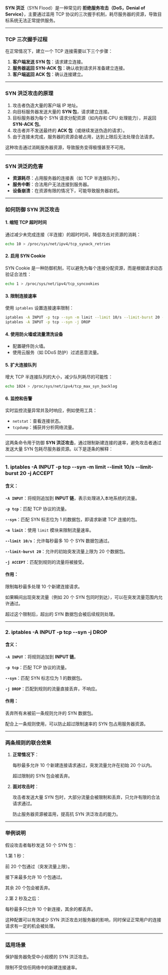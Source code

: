 **SYN 洪泛**（SYN Flood）是一种常见的 **拒绝服务攻击（DoS，Denial of Service）**，主要通过滥用 TCP 协议的三次握手机制，耗尽服务器的资源，导致目标系统无法正常提供服务。

---

### **TCP 三次握手过程**  
在正常情况下，建立一个 TCP 连接需要以下三个步骤：
1. **客户端发送 SYN 包**：请求建立连接。
2. **服务器返回 SYN-ACK 包**：确认收到请求并准备建立连接。
3. **客户端返回 ACK 包**：确认连接建立。

---

### **SYN 洪泛攻击的原理**
1. 攻击者伪造大量的客户端 IP 地址。
2. 向目标服务器发送大量的 **SYN 包**，请求建立连接。
3. 目标服务器为每个 SYN 请求分配资源（如内存和 CPU 处理能力），并返回 **SYN-ACK 包**。
4. 攻击者并不发送最终的 **ACK 包**（或继续发送伪造的请求）。
5. 由于连接未完成，服务器的资源会被占用，达到上限后无法处理合法请求。

这种攻击通过消耗服务器资源，导致服务变得极慢甚至不可用。

---

### **SYN 洪泛的危害**
- **资源耗尽**：占用服务器的连接表（如 TCP 半连接队列）。
- **服务中断**：合法用户无法连接到服务器。
- **设备崩溃**：在资源有限的情况下，可能导致服务器宕机。

---

### **如何防御 SYN 洪泛攻击**
#### 1. **缩短 TCP 超时时间**
通过减少未完成连接（半连接）的超时时间，降低攻击对资源的消耗：
```bash
echo 10 > /proc/sys/net/ipv4/tcp_synack_retries
```

#### 2. **启用 SYN Cookie**
SYN Cookie 是一种防御机制，可以避免为每个连接分配资源，而是根据请求动态验证合法性：
```bash
echo 1 > /proc/sys/net/ipv4/tcp_syncookies
```

#### 3. **限制连接速率**
使用 `iptables` 设置连接速率限制：
```bash
iptables -A INPUT -p tcp --syn -m limit --limit 10/s --limit-burst 20 -j ACCEPT
iptables -A INPUT -p tcp --syn -j DROP
```

#### 4. **使用防火墙或流量清洗设备**
- 配置硬件防火墙。
- 使用云服务（如 DDoS 防护）过滤恶意流量。

#### 5. **扩大连接队列**
增大 TCP 半连接队列的大小，减少队列耗尽的可能性：
```bash
echo 1024 > /proc/sys/net/ipv4/tcp_max_syn_backlog
```

#### 6. **监控和告警**
实时监控流量异常并及时响应，例如使用工具：
- `netstat`：查看连接状态。
- `tcpdump`：捕获并分析网络流量。

---







这两条命令用于防御 **SYN 洪泛攻击**，通过限制新建连接的速率，避免攻击者通过发送大量 SYN 包耗尽服务器资源。以下是逐条的解释：

---

### **1. iptables -A INPUT -p tcp --syn -m limit --limit 10/s --limit-burst 20 -j ACCEPT**

#### 含义：
**`-A INPUT`**：将规则追加到 **INPUT 链**，表示处理进入本地系统的流量。

**`-p tcp`**：匹配 TCP 协议的流量。

**`--syn`**：匹配 SYN 标志位为 1 的数据包，即请求新建 TCP 连接的包。

**`-m limit`**：使用 `limit` 模块来限制流量速率。

**`--limit 10/s`**：允许每秒最多 10 个 SYN 数据包通过。

**`--limit-burst 20`**：允许的初始突发流量上限为 20 个数据包。

**`-j ACCEPT`**：匹配到规则的流量将被接受。

#### 作用：
限制每秒最多处理 10 个新建连接请求。

如果瞬间出现突发流量（例如 20 个 SYN 包同时到达），可以在突发流量范围内允许通过。

超过这个限制后，超出的 SYN 数据包会被后续规则处理。

---

### **2. iptables -A INPUT -p tcp --syn -j DROP**

#### 含义：
**`-A INPUT`**：将规则追加到 **INPUT 链**。

**`-p tcp`**：匹配 TCP 协议的流量。

**`--syn`**：匹配 SYN 标志位为 1 的数据包。

**`-j DROP`**：匹配到规则的流量直接丢弃，不响应。

#### 作用：
丢弃所有未被前一条规则允许的 SYN 数据包。

配合上一条规则使用，可以防止超过限制速率的 SYN 包占用服务器资源。

---

### **两条规则的联合效果**
1. **正常情况下**：
   
   每秒最多允许 10 个新建连接请求通过，突发流量允许在初始 20 个以内。

   超过限制的 SYN 包会被丢弃。
   
2. **面对攻击时**：
   
   攻击者发送大量 SYN 包时，大部分流量会被限制和丢弃，只允许有限的合法请求通过。
   
   防止服务器资源被滥用，提高抗 SYN 洪泛攻击的能力。

---

### **举例说明**
假设攻击者每秒发送 50 个 SYN 包：

1.第 1 秒：

前 20 个包通过（突发流量上限）。

接下来最多允许 10 个包通过。

其余 20 个包会被丢弃。

2.第 2 秒及之后：

每秒最多只允许 10 个新连接，其余的都丢弃。

这种配置可以有效减少 SYN 洪泛攻击对服务器的影响，同时保证正常用户的连接请求有一定的机会被处理。

---

### **适用场景**
保护服务器免受中小规模的 SYN 洪泛攻击。

限制不受信任网络中的新建连接速率。